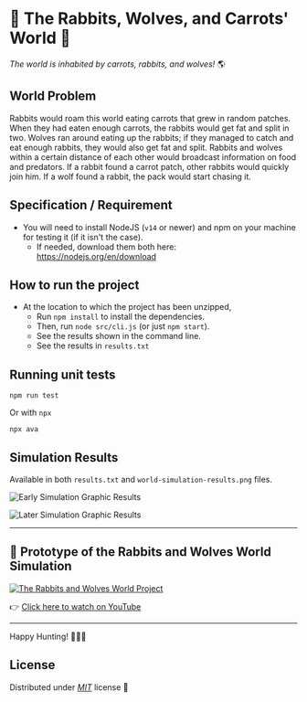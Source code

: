 # 🐰 The Rabbits, Wolves, and Carrots' World 🐺

_The world is inhabited by carrots, rabbits, and wolves!_ 🌎


## World Problem

Rabbits would roam this world eating carrots that grew in random patches. When they had eaten enough carrots, the rabbits would get fat and split in two. Wolves ran around eating up the rabbits; if they managed to catch and eat enough rabbits, they would also get fat and split. Rabbits and wolves within a certain distance of each other would broadcast information on food and predators. If a rabbit found a carrot patch, other rabbits would quickly join him. If a wolf found a rabbit, the pack would start chasing it.


## Specification / Requirement

- You will need to install NodeJS (`v14` or newer) and npm on your machine for testing it (if it isn't the case).
  - If needed, download them both here: https://nodejs.org/en/download


## How to run the project

- At the location to which the project has been unzipped,
  - Run `npm install` to install the dependencies.
  - Then, run `node src/cli.js` (or just `npm start`).
  - See the results shown in the command line.
  - See the results in `results.txt`


## Running unit tests

```console
npm run test
```

Or with `npx`

```console
npx ava
```

## Simulation Results

Available in both `results.txt` and `world-simulation-results.png` files.

![Early Simulation Graphic Results](./world-simulation-results.png)

![Later Simulation Graphic Results](./late-world-simulation-results.png)

---

## 🎥 Prototype of the Rabbits and Wolves World Simulation

[![The Rabbits and Wolves World Project](https://i1.ytimg.com/vi/5rK3oReysz8/sddefault.jpg)](https://youtu.be/5rK3oReysz8)

👉 [Click here to watch on YouTube](https://youtu.be/5rK3oReysz8)

---

Happy Hunting! 🥕🐇🐺

## License

Distributed under _[MIT](https://opensource.org/licenses/MIT)_ license 🚀

